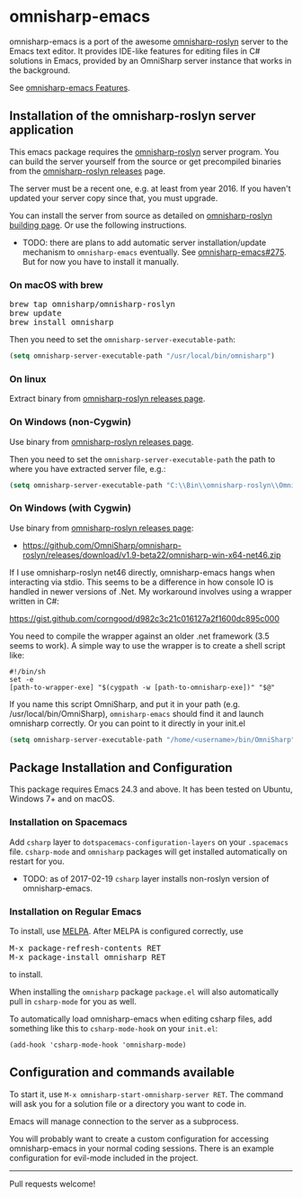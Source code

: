# omnisharp-emacs
<!--
disabled for now, for the roslyn version

<a href="//travis-ci.org/OmniSharp/omnisharp-emacs">
    <img src="https://travis-ci.org/OmniSharp/omnisharp-emacs.svg?branch=master" />
</a>
-->

omnisharp-emacs is a port of the awesome [omnisharp-roslyn][] server to the
Emacs text editor. It provides IDE-like features for editing files in
C# solutions in Emacs, provided by an OmniSharp server instance that
works in the background.

See [omnisharp-emacs Features](README-features.md).

## Installation of the omnisharp-roslyn server application
This emacs package requires the [omnisharp-roslyn][] server program.
You can build the server yourself from the source or get precompiled 
binaries from the [omnisharp-roslyn releases](https://github.com/OmniSharp/omnisharp-roslyn/releases) page.

The server must be a recent one, e.g. at least from year 2016.
If you haven't updated your server copy since that, you must upgrade.

You can install the server from source as detailed on [omnisharp-roslyn building page](https://github.com/OmniSharp/omnisharp-roslyn#building). Or use the following instructions.

 * TODO: there are plans to add automatic server installation/update mechanism to `omnisharp-emacs` eventually. See [omnisharp-emacs#275](https://github.com/OmniSharp/omnisharp-emacs/issues/275). But for now you have to install it manually.

### On macOS with brew
<pre>
brew tap omnisharp/omnisharp-roslyn
brew update
brew install omnisharp
</pre>

Then you need to set the `omnisharp-server-executable-path`:

```lisp
(setq omnisharp-server-executable-path "/usr/local/bin/omnisharp")
```

### On linux
Extract binary from [omnisharp-roslyn releases page](https://github.com/OmniSharp/omnisharp-roslyn/releases).

### On Windows (non-Cygwin)
Use binary from [omnisharp-roslyn releases page](https://github.com/OmniSharp/omnisharp-roslyn/releases).

Then you need to set the `omnisharp-server-executable-path` the path
to where you have extracted server file, e.g.:

```lisp
(setq omnisharp-server-executable-path "C:\\Bin\\omnisharp-roslyn\\OmniSharp.exe")
```

### On Windows (with Cygwin)
Use binary from [omnisharp-roslyn releases page](https://github.com/OmniSharp/omnisharp-roslyn/releases):

 - https://github.com/OmniSharp/omnisharp-roslyn/releases/download/v1.9-beta22/omnisharp-win-x64-net46.zip
 
If I use omnisharp-roslyn net46 directly, omnisharp-emacs hangs when interacting via stdio.
This seems to be a difference in how console IO is handled in newer versions of .Net.
My workaround involves using a wrapper written in C#:

https://gist.github.com/corngood/d982c3c21c016127a2f1600dc895c000

You need to compile the wrapper against an older .net framework (3.5 seems to work). A simple way to use the wrapper is to create a shell script like:

```shell
#!/bin/sh
set -e
[path-to-wrapper-exe] "$(cygpath -w [path-to-omnisharp-exe])" "$@"
```

If you name this script OmniSharp, and put it in your path (e.g. /usr/local/bin/OmniSharp),
`omnisharp-emacs` should find it and launch omnisharp correctly.
Or you can point to it directly in your init.el

```lisp
(setq omnisharp-server-executable-path "/home/<username>/bin/OmniSharp")
```

## Package Installation and Configuration
This package requires Emacs 24.3 and above. It has been tested on
Ubuntu, Windows 7+ and on macOS.

### Installation on Spacemacs
Add `csharp` layer to `dotspacemacs-configuration-layers` on
your `.spacemacs` file. `csharp-mode` and `omnisharp` packages
will get installed automatically on restart for you.

 * TODO: as of 2017-02-19 `csharp` layer installs non-roslyn version of omnisharp-emacs.

### Installation on Regular Emacs
To install, use [MELPA][].
After MELPA is configured correctly, use

<pre>
M-x package-refresh-contents RET
M-x package-install omnisharp RET
</pre>
to install.

When installing the `omnisharp` package `package.el` will also 
automatically pull in `csharp-mode` for you as well.

To automatically load omnisharp-emacs when editing csharp files, add
something like this to `csharp-mode-hook` on your `init.el`:

```
(add-hook 'csharp-mode-hook 'omnisharp-mode)
```

## Configuration and commands available
To start it, use `M-x omnisharp-start-omnisharp-server RET`.
The command will ask you for a solution file or a directory 
you want to code in.

Emacs will manage connection to the server as a subprocess.

You will probably want to create a custom configuration for accessing
omnisharp-emacs in your normal coding sessions. There is an example
configuration for evil-mode included in the project.

* * * * *

Pull requests welcome!

[omnisharp-roslyn]: https://github.com/OmniSharp/omnisharp-roslyn
[popup.el]: https://github.com/auto-complete/popup-el
[company-mode]: http://company-mode.github.io
[ido-mode]: http://www.emacswiki.org/emacs/InteractivelyDoThings
[Flycheck]: https://github.com/lunaryorn/flycheck
[MELPA]: https://github.com/milkypostman/melpa/#usage

